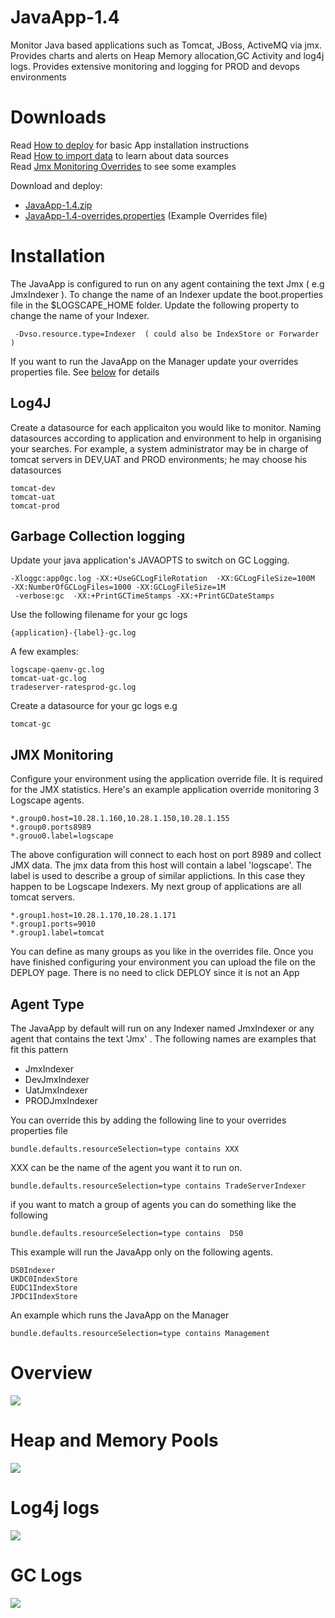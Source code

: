 # JavaApp-1.4

Monitor Java based applications such as Tomcat, JBoss, ActiveMQ via jmx. Provides charts and alerts on Heap Memory allocation,GC Activity and log4j logs. Provides extensive monitoring and logging for PROD and devops environments


# Downloads 

Read [How to deploy](http://logscape.github.io/deploy.html) for basic App installation instructions  
Read [How to import data](http://logscape.github.io/ds-add.html) to learn about data sources  
Read [Jmx Monitoring Overrides](https://github.com/logscape/java3/blob/master/overrides.md#overrides) to see some examples

Download and deploy:  

 *  [JavaApp-1.4.zip](https://github.com/logscape/java3/blob/master/dist/JavaApp-1.4.zip?raw=true)  
 *  [JavaApp-1.4-overrides.properties](https://github.com/logscape/java3/blob/master/dist/JavaApp-1.4-override.properties)  (Example Overrides file) 

# Installation 

The JavaApp is configured to run on any agent containing the text Jmx ( e.g JmxIndexer ). To change the name of an Indexer update the boot.properties file in the $LOGSCAPE\_HOME folder. 
Update the following property to change the name of your Indexer.

	 -Dvso.resource.type=Indexer  ( could also be IndexStore or Forwarder ) 

If you want to run the JavaApp on the Manager update your overrides properties file.  See [below](https://github.com/logscape/javaapp#agent-type) for details 

## Log4J 

 Create a datasource for each applicaiton you would like to monitor. Naming datasources according to application and environment to help in organising your searches. For example, a system administrator may be in charge of tomcat servers in DEV,UAT and PROD environments; he may choose his datasources

	tomcat-dev
	tomcat-uat
	tomcat-prod

## Garbage Collection logging

Update your java application's JAVAOPTS to switch on GC Logging. 

	-Xloggc:app0gc.log -XX:+UseGCLogFileRotation  -XX:GCLogFileSize=100M 
	-XX:NumberOfGCLogFiles=1000 -XX:GCLogFileSize=1M
	 -verbose:gc  -XX:+PrintGCTimeStamps -XX:+PrintGCDateStamps

Use the following filename for your gc logs

	{application}-{label}-gc.log

A few examples:

	logscape-qaenv-gc.log
	tomcat-uat-gc.log
	tradeserver-ratesprod-gc.log 


Create a datasource for your gc logs e.g 

	tomcat-gc 


## JMX Monitoring 

Configure your environment using the application override file. It is required for the JMX  statistics. 
Here's an example application override monitoring 3 Logscape agents. 

	*.group0.host=10.28.1.160,10.28.1.150,10.28.1.155
	*.group0.ports8989
	*.grouo0.label=logscape

The above configuration will connect to each host on port 8989 and collect JMX data. The jmx data from this host will contain a label 'logscape'. The label is used to describe a group of similar applictions. In this case they happen to be Logscape Indexers. My next group of applications are all tomcat servers. 

	*.group1.host=10.28.1.170,10.28.1.171
	*.group1.ports=9010
	*.group1.label=tomcat

You can define as many groups as you like in the overrides file. Once you have finished configuring your environment you can upload the file on the DEPLOY page. There is no need to click DEPLOY since it is not an App 


## Agent Type

The JavaApp by default will run on any Indexer named JmxIndexer or any agent that contains the text 'Jmx' . The following names are examples that fit this pattern

 * JmxIndexer
 * DevJmxIndexer
 * UatJmxIndexer 
 * PRODJmxIndexer 

You can override this by adding the following line to your overrides properties file

	bundle.defaults.resourceSelection=type contains XXX

XXX can be the name of the agent you want it to run on.

	bundle.defaults.resourceSelection=type contains TradeServerIndexer 

if you want to match a group of agents you can do something like the following


	bundle.defaults.resourceSelection=type contains  DS0
	
This example will run the JavaApp only on the following agents. 

	DS0Indexer
	UKDC0IndexStore
	EUDC1IndexStore
	JPDC1IndexStore


An example which runs the JavaApp on the Manager 


	bundle.defaults.resourceSelection=type contains Management 



# Overview 

 ![](docs/images/ws-home.png) 


# Heap and Memory Pools 

 ![](docs/images/apphome.png)



# Log4j logs 

 ![](docs/images/ws-log4j.png) 


# GC Logs
 ![](docs/images/ws-gclogs.png)
